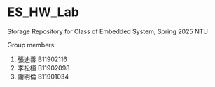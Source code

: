 # ES_HW_Lab
Storage Repository for Class of Embedded System, Spring 2025 NTU

Group members:
1. 張迪善 B11902116
2. 李松桓 B11902098
3. 謝明倫 B11901034
